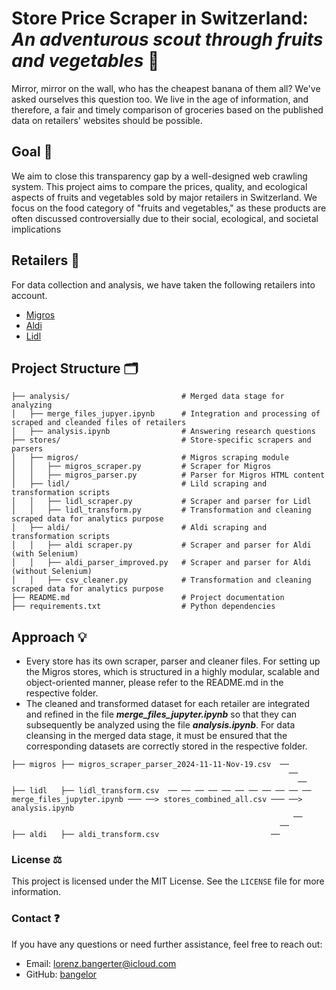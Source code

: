 
# Store Price Scraper in Switzerland: ***An adventurous scout through fruits and vegetables***  🍌

Mirror, mirror on the wall, who has the cheapest banana of them all? We've asked ourselves this question too. We live in the age of information, and therefore, a fair and timely comparison of groceries based on the published data on retailers' websites should be possible. 

## Goal 🎯
We aim to close this transparency gap by a well-designed web crawling system. This project aims to compare the prices, quality, and ecological aspects of fruits and vegetables sold by major retailers in Switzerland. We focus on the food category of "fruits and vegetables," as these products are often discussed controversially due to their social, ecological, and societal implications

## Retailers 🏬
For data collection and analysis, we have taken the following retailers into account.

- [Migros](https://www.migros.ch/de)
- [Aldi](https://www.aldi-now.ch/de)
- [Lidl](https://sortiment.lidl.ch/de)

## Project Structure 🗂️
```
├── analysis/                         # Merged data stage for analyzing
│   ├── merge_files_jupyer.ipynb      # Integration and processing of scraped and cleanded files of retailers
│   ├── analysis.ipynb                # Answering research questions
├── stores/                           # Store-specific scrapers and parsers
│   ├── migros/                       # Migros scraping module
│   │   ├── migros_scraper.py         # Scraper for Migros
│   │   ├── migros_parser.py          # Parser for Migros HTML content
│   ├── lidl/                         # Lild scraping and transformation scripts
│   │   ├── lidl_scraper.py           # Scraper and parser for Lidl
│   │   ├── lidl_transform.py         # Transformation and cleaning scraped data for analytics purpose
│   ├── aldi/                         # Aldi scraping and transformation scripts
│   │   ├── aldi scraper.py           # Scraper and parser for Aldi (with Selenium)
│   │   ├── aldi_parser_improved.py   # Scraper and parser for Aldi (without Selenium)
│   │   ├── csv_cleaner.py            # Transformation and cleaning scraped data for analytics purpose
├── README.md                         # Project documentation
├── requirements.txt                  # Python dependencies

```
## Approach 💡
- Every store has its own scraper, parser and cleaner files. For setting up the Migros stores, which is structured in a highly modular, scalable and object-oriented manner, please refer to the README.md in the respective folder. 
- The cleaned and transformed dataset for each retailer are integrated and refined in the file ***merge_files_jupyter.ipynb*** so that they can subsequently be analyzed using the file ***analysis.ipynb***. For data cleansing in the merged data stage, it must be ensured that the corresponding datasets are correctly stored in the respective folder.

```
├── migros ├── migros_scraper_parser_2024-11-11-Nov-19.csv  ──
                                                              ──
                                                                ──
├── lidl   ├── lidl_transform.csv  ── ── ── ── ── ── ── ── ── ── ──   merge_files_jupyter.ipynb ─── ──> stores_combined_all.csv ─── ──> analysis.ipynb
                                                               ──
                                                            ──
├── aldi   ├── aldi_transform.csv                         ──

```

### License ⚖️

This project is licensed under the MIT License. See the `LICENSE` file for more information.

### Contact ❓

If you have any questions or need further assistance, feel free to reach out:

- Email: lorenz.bangerter@icloud.com
- GitHub: [bangelor](https://github.com/bangelor)
